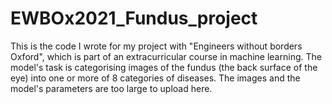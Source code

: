 # EWBOx2021_Fundus_project

This is the code I wrote for my project with "Engineers without borders Oxford", which is part of an extracurricular course in machine learning.
The model's task is categorising images of the fundus (the back surface of the eye) into one or more of 8 categories of diseases.
The images and the model's parameters are too large to upload here.
